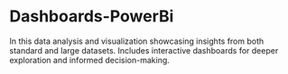 # Dashboards-PowerBi
In this data analysis and visualization showcasing insights from both standard and large datasets. Includes interactive dashboards for deeper exploration and informed decision-making.
